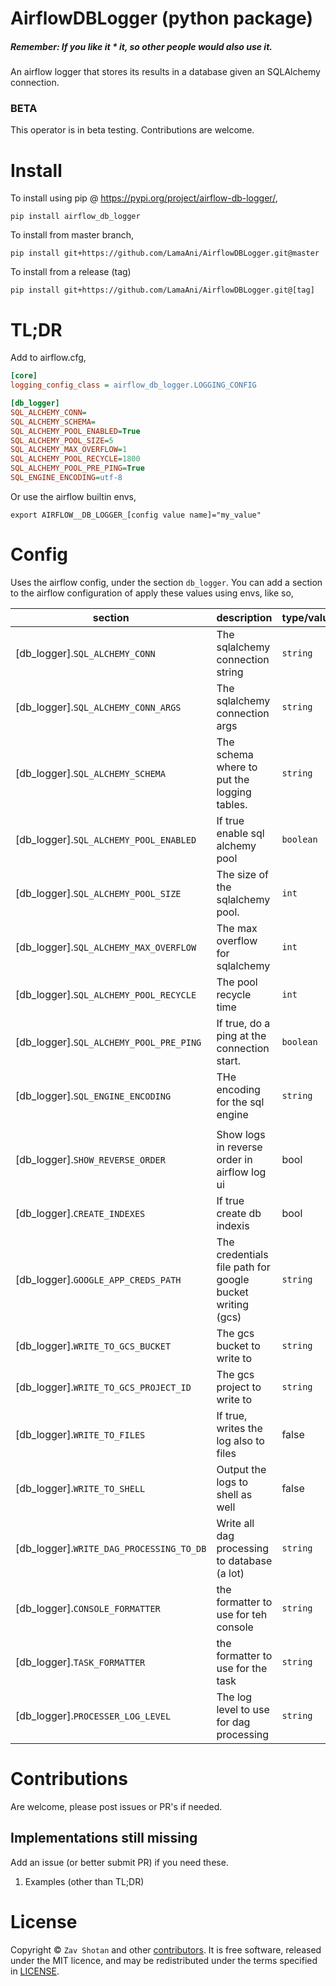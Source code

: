 # AirflowDBLogger (python package)

##### Remember: If you like it \* it, so other people would also use it.

An airflow logger that stores its results in a database given an SQLAlchemy connection.

### BETA

This operator is in beta testing. Contributions are welcome.

# Install

To install using pip @ https://pypi.org/project/airflow-db-logger/,

```shell
pip install airflow_db_logger
```

To install from master branch,

```shell
pip install git+https://github.com/LamaAni/AirflowDBLogger.git@master
```

To install from a release (tag)

```shell
pip install git+https://github.com/LamaAni/AirflowDBLogger.git@[tag]
```

# TL;DR

Add to airflow.cfg,

```ini
[core]
logging_config_class = airflow_db_logger.LOGGING_CONFIG

[db_logger]
SQL_ALCHEMY_CONN=
SQL_ALCHEMY_SCHEMA=
SQL_ALCHEMY_POOL_ENABLED=True
SQL_ALCHEMY_POOL_SIZE=5
SQL_ALCHEMY_MAX_OVERFLOW=1
SQL_ALCHEMY_POOL_RECYCLE=1800
SQL_ALCHEMY_POOL_PRE_PING=True
SQL_ENGINE_ENCODING=utf-8
```

Or use the airflow builtin envs,

```shell
export AIRFLOW__DB_LOGGER_[config value name]="my_value"
```

# Config

Uses the airflow config, under the section `db_logger`. You can add a section to the airflow
configuration of apply these values using envs, like so,

| section | description | type/values | default |
| --------------------------------------- | ------------------------------------------- | ----------- | --------------------------- |
| [db_logger].`SQL_ALCHEMY_CONN` | The sqlalchemy connection string | `string` | [core].`SQL_ALCHEMY_CONN` |
| [db_logger].`SQL_ALCHEMY_CONN_ARGS` | The sqlalchemy connection args | `string` | None |
| [db_logger].`SQL_ALCHEMY_SCHEMA` | The schema where to put the logging tables. | `string` | [core].`SQL_ALCHEMY_SCHEMA` |
| [db_logger].`SQL_ALCHEMY_POOL_ENABLED` | If true enable sql alchemy pool | `boolean` | True |
| [db_logger].`SQL_ALCHEMY_POOL_SIZE` | The size of the sqlalchemy pool. | `int` | 5 |
| [db_logger].`SQL_ALCHEMY_MAX_OVERFLOW` | The max overflow for sqlalchemy | `int` | 1 |
| [db_logger].`SQL_ALCHEMY_POOL_RECYCLE` | The pool recycle time | `int` | 1800 |
| [db_logger].`SQL_ALCHEMY_POOL_PRE_PING` | If true, do a ping at the connection start. | `boolean` | true |
| [db_logger].`SQL_ENGINE_ENCODING` | THe encoding for the sql engine | `string` | utf-8 |
| | | |
| [db_logger].`SHOW_REVERSE_ORDER` | Show logs in reverse order in airflow log ui | bool | false |
| [db_logger].`CREATE_INDEXES` | If true create db indexis | bool | false |
| [db_logger].`GOOGLE_APP_CREDS_PATH` | The credentials file path for google bucket writing (gcs) | `string` | None |
| [db_logger].`WRITE_TO_GCS_BUCKET` | The gcs bucket to write to | `string` | None
| [db_logger].`WRITE_TO_GCS_PROJECT_ID` |  The gcs project to write to | `string` | None
| [db_logger].`WRITE_TO_FILES` | If true, writes the log also to files | false | None
| [db_logger].`WRITE_TO_SHELL` | Output the logs to shell as well | false | None
| [db_logger].`WRITE_DAG_PROCESSING_TO_DB` | Write all dag processing to database (a lot) | `string` | utf-8 |
| [db_logger].`CONSOLE_FORMATTER` | the formatter to use for teh console | `string` | airflow_coloured
| [db_logger].`TASK_FORMATTER` | the formatter to use for the task | `string` | airflow
| [db_logger].`PROCESSER_LOG_LEVEL` | The log level to use for dag processing | `string` | "WARN"

# Contributions

Are welcome, please post issues or PR's if needed.

## Implementations still missing

Add an issue (or better submit PR) if you need these.

1. Examples (other than TL;DR)

# License

Copyright ©
`Zav Shotan` and other [contributors](https://github.com/LamaAni/AirflowDBLogger/graphs/contributors).
It is free software, released under the MIT licence, and may be redistributed under the terms specified in [LICENSE](docs/LICENSE).
